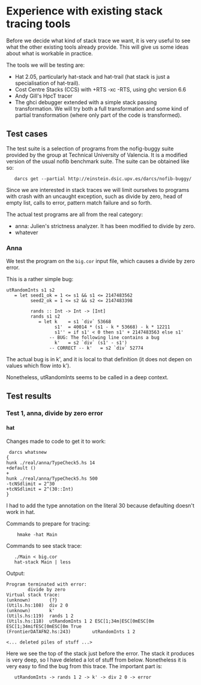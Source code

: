 # Experience with existing stack tracing tools



Before we decide what kind of stack trace we want, it is very useful to see what the other existing tools already provide. This will give us some ideas about what is workable in practice.



The tools we will be testing are:


- Hat 2.05, particularly hat-stack and hat-trail (hat stack is just a specialisation of hat-trail).
- Cost Centre Stacks (CCS) with +RTS -xc -RTS, using ghc version 6.6
- Andy Gill's HpcT tracer
- The ghci debugger extended with a simple stack passing transformation. We will try both a full transformation and some kind of partial transformation (where only part of the code is transformed).

## Test cases



The test suite is a selection of programs from the nofig-buggy suite provided by the group at Technical University of Valencia. It is a modified version of the usual nofib benchmark suite. The suite can be obtained like so:


```wiki
   darcs get --partial http://einstein.dsic.upv.es/darcs/nofib-buggy/
```


Since we are interested in stack traces we will limit ourselves to programs with crash with an uncaught exception, such as divide by zero, head of empty list, calls to error, pattern match failure and so forth.



The actual test programs are all from the real category:


- anna: Julien's strictness analyzer. It has been modified to divide by zero.
- whatever

### Anna



We test the program on the `big.cor` input file, which causes a divide by zero error.



This is a rather simple bug:


```wiki
utRandomInts s1 s2
   = let seed1_ok = 1 <= s1 && s1 <= 2147483562
         seed2_ok = 1 <= s2 && s2 <= 2147483398

         rands :: Int -> Int -> [Int]
         rands s1 s2
            = let k    = s1 `div` 53668
                  s1'  = 40014 * (s1 - k * 53668) - k * 12211
                  s1'' = if s1' < 0 then s1' + 2147483563 else s1'
                -- BUG: The following line contains a bug
                  k'   = s2 `div` (s1' - s1')
                -- CORRECT -- k'   = s2 `div` 52774
```


The actual bug is in k', and it is local to that definition (it does not depen on values which flow into k').



Nonetheless, utRandomInts seems to be called in a deep context.


## Test results


### Test 1, anna, divide by zero error


#### hat



Changes made to code to get it to work:


```wiki
 darcs whatsnew
{
hunk ./real/anna/TypeCheck5.hs 14
+default ()
+
hunk ./real/anna/TypeCheck5.hs 500
-tcNSdlimit = 2^30
+tcNSdlimit = 2^(30::Int)
}
```


I had to add the type annotation on the literal 30 because defaulting doesn't work in hat.



Commands to prepare for tracing:


```wiki
    hmake -hat Main
```


Commands to see stack trace:


```wiki
   ./Main < big.cor
   hat-stack Main | less
```


Output:


```wiki
Program terminated with error:
        divide by zero
Virtual stack trace:
(unknown)       {?}
(Utils.hs:108)  div 2 0
(unknown)       k'
(Utils.hs:119)  rands 1 2
(Utils.hs:118)  utRandomInts 1 2 ESC[1;34m|ESC[0mESC[0m ESC[1;34mifESC[0mESC[0m True
(FrontierDATAFN2.hs:243)        utRandomInts 1 2

<... deleted piles of stuff ...>
```


Here we see the top of the stack just before the error. The stack it produces is very deep, so I have deleted a lot of stuff from below. Nonetheless it is very easy to find the bug from this trace. The important part is:


```wiki
   utRandomInts -> rands 1 2 -> k' -> div 2 0 -> error
```